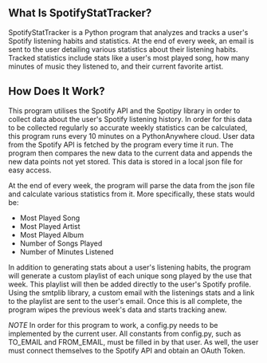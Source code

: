 ## What Is SpotifyStatTracker?
SpotifyStatTracker is a Python program that analyzes and tracks a user's Spotify listening habits and statistics. At the end of every week, an email is sent to the user detailing various statistics about their listening habits. Tracked statistics include stats like a user's most played song, how many minutes of music they listened to, and their current favorite artist. 

## How Does It Work?
This program utilises the Spotify API and the Spotipy library in order to collect data about the user's Spotify listening history. In order for this data to be collected regularly so accurate weekly statistics can be calculated, this program runs every 10 minutes on a  PythonAnywhere cloud. User data from the Spotify API is fetched by the program every time it run. The program then compares the new data to the current data and appends the new data points not yet stored. This data is stored in a local json file for easy access.

At the end of every week, the program will parse the data from the json file and calculate various statistics from it. More specifically, these stats would be:
  - Most Played Song
  - Most Played Artist
  - Most Played Album
  - Number of Songs Played
  - Number of Minutes Listened

In addition to generating stats about a user's listening habits, the program will generate a custom playlist of each unique song played by the use that week. This playlist will then be added directly to the user's Spotify profile. Using the smtplib library, a custom email with the listenings stats and a link to the playlist are sent to the user's email. Once this is all complete, the program wipes the previous week's data and starts tracking anew.

*NOTE*
In order for this program to work, a config.py needs to be implemented by the current user. All constants from config.py, such as TO_EMAIL and FROM_EMAIL, must be filled in by that user. As well, the user must connect themselves to the Spotify API and obtain an OAuth Token.

